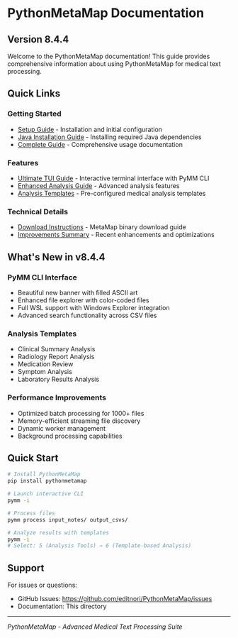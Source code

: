 # PythonMetaMap Documentation

## Version 8.4.4

Welcome to the PythonMetaMap documentation! This guide provides comprehensive information about using PythonMetaMap for medical text processing.

## Quick Links

### Getting Started
- [Setup Guide](SETUP_GUIDE.md) - Installation and initial configuration
- [Java Installation Guide](JAVA_INSTALLATION_GUIDE.md) - Installing required Java dependencies
- [Complete Guide](PYTHONMETAMAP_COMPLETE_GUIDE.md) - Comprehensive usage documentation

### Features
- [Ultimate TUI Guide](ULTIMATE_TUI_COMPLETE.md) - Interactive terminal interface with PyMM CLI
- [Enhanced Analysis Guide](ENHANCED_ANALYSIS_GUIDE.md) - Advanced analysis features
- [Analysis Templates](ANALYSIS_TEMPLATES_GUIDE.md) - Pre-configured medical analysis templates

### Technical Details
- [Download Instructions](DOWNLOAD_INSTRUCTIONS.md) - MetaMap binary download guide
- [Improvements Summary](IMPROVEMENTS_SUMMARY.md) - Recent enhancements and optimizations

## What's New in v8.4.4

### PyMM CLI Interface
- Beautiful new banner with filled ASCII art
- Enhanced file explorer with color-coded files
- Full WSL support with Windows Explorer integration
- Advanced search functionality across CSV files

### Analysis Templates
- Clinical Summary Analysis
- Radiology Report Analysis
- Medication Review
- Symptom Analysis
- Laboratory Results Analysis

### Performance Improvements
- Optimized batch processing for 1000+ files
- Memory-efficient streaming file discovery
- Dynamic worker management
- Background processing capabilities

## Quick Start

```bash
# Install PythonMetaMap
pip install pythonmetamap

# Launch interactive CLI
pymm -i

# Process files
pymm process input_notes/ output_csvs/

# Analyze results with templates
pymm -i
# Select: 5 (Analysis Tools) → 6 (Template-based Analysis)
```

## Support

For issues or questions:
- GitHub Issues: https://github.com/editnori/PythonMetaMap/issues
- Documentation: This directory

---
*PythonMetaMap - Advanced Medical Text Processing Suite*